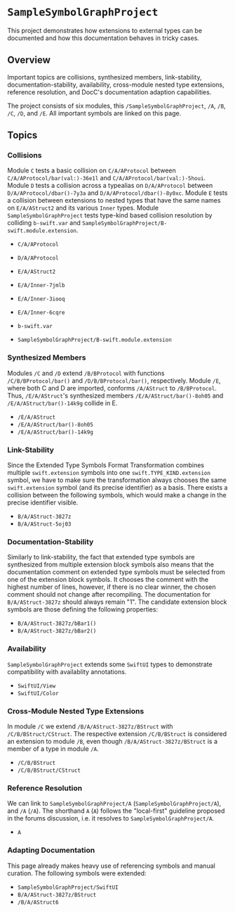 # ``SampleSymbolGraphProject``

This project demonstrates how extensions to external types can be documented and how this documentation behaves in tricky cases.

## Overview

Important topics are collisions, synthesized members, link-stability, documentation-stability, availability, cross-module nested type extensions, reference resolution, and DocC's documentation adaption capabilities.

The project consists of six modules, this ``/SampleSymbolGraphProject``, ``/A``, ``/B``, ``/C``, ``/D``, and ``/E``. All important symbols are linked on this page.

## Topics

### Collisions

Module ``C`` tests a basic collision on ``C/A/AProtocol`` between ``C/A/AProtocol/bar(val:)-36e1l`` and ``C/A/AProtocol/bar(val:)-5houi``. Module ``D`` tests a collision across a typealias on ``D/A/AProtocol`` between ``D/A/AProtocol/dbar()-7y3a`` and ``D/A/AProtocol/dbar()-8y0xc``. Module ``E`` tests a collision between extensions to nested types that have the same names on ``E/A/AStruct2`` and its various `Inner` types. Module ``SampleSymbolGraphProject`` tests type-kind based collision resolution by colliding ``b-swift.var`` and ``SampleSymbolGraphProject/B-swift.module.extension``. 
- ``C/A/AProtocol``
- ``D/A/AProtocol``

- ``E/A/AStruct2``
- ``E/A/Inner-7jmlb``
- ``E/A/Inner-3iooq``
- ``E/A/Inner-6cqre``

- ``b-swift.var``
- ``SampleSymbolGraphProject/B-swift.module.extension``

### Synthesized Members

Modules ``/C`` and ``/D`` extend ``/B/BProtocol`` with functions ``/C/B/BProtocol/bar()`` and ``/D/B/BProtocol/bar()``, respectively. Module ``/E``, where both C and D are imported, conforms ``/A/AStruct`` to ``/B/BProtocol``. Thus, ``/E/A/AStruct``'s synthesized members ``/E/A/AStruct/bar()-8oh05`` and ``/E/A/AStruct/bar()-14k9g`` collide in E.
- ``/E/A/AStruct``
- ``/E/A/AStruct/bar()-8oh05``
- ``/E/A/AStruct/bar()-14k9g``

### Link-Stability

Since the Extended Type Symbols Format Transformation combines multiple `swift.extension` symbols into one `swift.TYPE_KIND.extension` symbol, we have to make sure the transformation always chooses the same `swift.extension` symbol (and its precise identifier) as a basis. There exists a collision between the following symbols, which would make a change in the precise identifier visible.

- ``B/A/AStruct-3827z``
- ``B/A/AStruct-5oj03``

### Documentation-Stability

Similarly to link-stability, the fact that extended type symbols are synthesized from multiple extension block symbols also means that the documentation comment on extended type symbols must be selected from one of the extension block symbols. It chooses the comment with the highest number of lines, however, if there is no clear winner, the chosen comment should not change after recompiling. The documentation for ``B/A/AStruct-3827z`` should always remain "1". The candidate extension block symbols are those defining the following properties:

- ``B/A/AStruct-3827z/bBar1()``
- ``B/A/AStruct-3827z/bBar2()``

### Availability

``SampleSymbolGraphProject`` extends some ``SwiftUI`` types to demonstrate compatibility with availablity annotations. 

- ``SwiftUI/View``
- ``SwiftUI/Color``

### Cross-Module Nested Type Extensions

In module ``/C`` we extend ``/B/A/AStruct-3827z/BStruct`` with ``/C/B/BStruct/CStruct``. The respective extension ``/C/B/BStruct`` is considered an extension to module ``/B``, even though ``/B/A/AStruct-3827z/BStruct`` is a member of a type in module ``/A``.
- ``/C/B/BStruct``
- ``/C/B/BStruct/CStruct``

### Reference Resolution

We can link to ``SampleSymbolGraphProject/A`` (`SampleSymbolGraphProject/A`), and ``/A`` (`/A`). The shorthand `A` (``A``) follows the "local-first" guideline proposed in the forums discussion, i.e. it resolves to ``SampleSymbolGraphProject/A``.
- ``A``

### Adapting Documentation

This page already makes heavy use of referencing symbols and manual curation. The following symbols were extended:

- ``SampleSymbolGraphProject/SwiftUI``
- ``B/A/AStruct-3827z/BStruct``
- ``/B/A/AStruct6``
